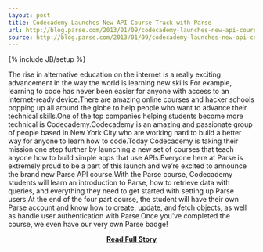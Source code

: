 ```yaml
---
layout: post
title: Codecademy Launches New API Course Track with Parse
url: http://blog.parse.com/2013/01/09/codecademy-launches-new-api-course-track-with-parse/
source: http://blog.parse.com/2013/01/09/codecademy-launches-new-api-course-track-with-parse/
---
```

{% include JB/setup %}<p>The rise in alternative education on the internet is a really exciting advancement in the way the world is learning new skills.For example, learning to code has never been easier for anyone with access to an internet-ready device.There are amazing online courses and hacker schools popping up all around the globe to help people who want to advance their technical skills.One of the top companies helping students become more technical is Codecademy.Codecademy is an amazing and passionate group of people based in New York City who are working hard to build a better way for anyone to learn how to code.Today Codecademy is taking their mission one step further by launching a new set of courses that teach anyone how to build simple apps that use APIs.Everyone here at Parse is extremely proud to be a part of this launch and we’re excited to announce the brand new Parse API course.With the Parse course, Codecademy students will learn an introduction to Parse, how to retrieve data with queries, and everything they need to get started with setting up Parse users.At the end of the four part course, the student will have their own Parse account and know how to create, update, and fetch objects, as well as handle user authentication with Parse.Once you’ve completed the course, we even have our very own Parse badge!</p>
<center><p><a href="http://blog.parse.com/2013/01/09/codecademy-launches-new-api-course-track-with-parse/" style='padding:25px; font-sze:18px; font-weight: bold;'>Read Full Story</a></p></center>
